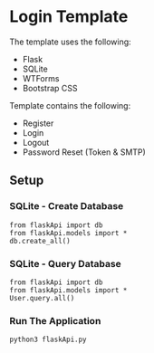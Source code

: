 # Login Template
The template uses the following:
- Flask
- SQLite
- WTForms
- Bootstrap CSS

Template contains the following:
- Register
- Login
- Logout
- Password Reset (Token & SMTP)

## Setup

### SQLite - Create Database
    from flaskApi import db
    from flaskApi.models import *
    db.create_all()

### SQLite - Query Database
    from flaskApi import db
    from flaskApi.models import *
    User.query.all()

### Run The Application
    python3 flaskApi.py